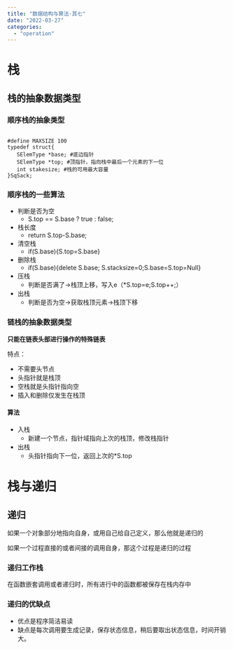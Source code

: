```yaml
---
title: "数据结构与算法·其七"
date: "2022-03-27"
categories:
  - "operation"
---
```


# 栈

## 栈的抽象数据类型

### 顺序栈的抽象类型

```

#define MAXSIZE 100
typedef struct{
   SElemType *base; #底边指针
   SElemType *top; #顶指针，指向栈中最后一个元素的下一位
   int stakesize; #栈的可用最大容量
}SqSack;
```

### 顺序栈的一些算法

- 判断是否为空
    - S.top == S.base ? true : false;
- 栈长度
    - return S.top-S.base;
- 清空栈
    - if(S.base){S.top=S.base}
- 删除栈
    - if(S.base){delete S.base; S.stacksize=0;S.base=S.top=Null}
- 压栈
    - 判断是否满了->栈顶上移，写入e（\*S.top=e;S.top++;）
- 出栈
    - 判断是否为空->获取栈顶元素->栈顶下移

### 链栈的抽象数据类型

**只能在链表头部进行操作的特殊链表**

特点：

- 不需要头节点
- 头指针就是栈顶
- 空栈就是头指针指向空
- 插入和删除仅发生在栈顶

#### 算法

- 入栈
    - 新建一个节点，指针域指向上次的栈顶，修改栈指针
- 出栈
    - 头指针指向下一位，返回上次的\*S.top

# 栈与递归

## 递归

如果一个对象部分地指向自身，或用自己给自己定义，那么他就是递归的

如果一个过程直接的或者间接的调用自身，那这个过程是递归的过程

### 递归工作栈

在函数嵌套调用或者递归时，所有进行中的函数都被保存在栈内存中

### 递归的优缺点

- 优点是程序简洁易读
- 缺点是每次调用要生成记录，保存状态信息，稍后要取出状态信息，时间开销大。
